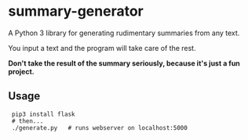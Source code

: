# summary-generator

A Python 3 library for generating rudimentary summaries from any text.

You input a text and the program will take care of the rest.

**Don't take the result of the summary seriously, because it's just a fun project.**

Usage
-----

```
 pip3 install flask
 # then...
 ./generate.py   # runs webserver on localhost:5000
```
